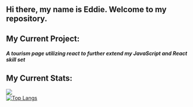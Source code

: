 ## Hi there, my name is Eddie. Welcome to my repository.

## My Current Project:

##### A tourism page utilizing react to further extend my JavaScript and React skill set

## My Current Stats:
![](https://github-readme-stats.vercel.app/api?username=SaundersEddie)<br>
[![Top Langs](https://github-readme-stats.vercel.app/api/top-langs/?username=SaundersEddie)](https://github.com/SaundersEddie/github-readme-stats)

